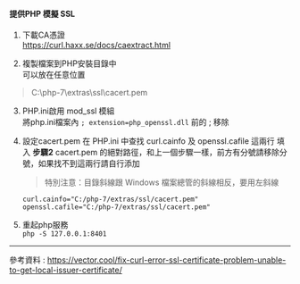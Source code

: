 #### 提供PHP 模擬 SSL  
    
1. 下載CA憑證   
    https://curl.haxx.se/docs/caextract.html
      
2. 複製檔案到PHP安裝目錄中  
    可以放在任意位置
>C:\php-7\extras\ssl\cacert.pem
    
3. PHP.ini啟用 mod_ssl 模組     
    將php.ini檔案內 `; extension=php_openssl.dll` 前的 ; 移除
4. 設定cacert.pem
    在 PHP.ini  中查找 curl.cainfo  及 openssl.cafile  這兩行
    填入 **步驟2** cacert.pem 的絕對路徑，和上一個步驟一樣，前方有分號請移除分號，如果找不到這兩行請自行添加
    >特別注意：目錄斜線跟 Windows 檔案總管的斜線相反，要用左斜線     
    ```
    curl.cainfo="C:/php-7/extras/ssl/cacert.pem"
    openssl.cafile="C:/php-7/extras/ssl/cacert.pem"
    ```

5. 重起php服務  
 `php -S 127.0.0.1:8401`
 
 
 - - - 
 參考資料 : https://vector.cool/fix-curl-error-ssl-certificate-problem-unable-to-get-local-issuer-certificate/
